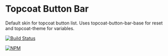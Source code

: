 Topcoat Button Bar
==============

Default skin for topcoat button list.
Uses topcoat-button-bar-base for reset and topcoat-theme for variables.

[![Build Status](https://travis-ci.org/topcoat/button-list.png?branch=master)](https://travis-ci.org/topcoat/button-list)

[![NPM](https://nodei.co/npm/topcoat-button-list.png)](https://nodei.co/npm/topcoat-button-list/)
